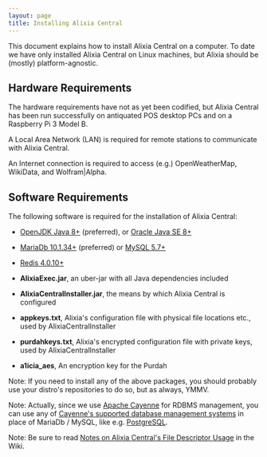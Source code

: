 ```yaml
---
layout: page
title: Installing Alixia Central
---
```


This document explains how to install Alixia Central on a computer. To date we have only installed Alixia Central on Linux machines, but Alixia should be (mostly) platform-agnostic.

## Hardware Requirements

The hardware requirements have not as yet been codified, but Alixia Central has been run successfully on antiquated POS desktop PCs and on a Raspberry Pi 3 Model B.

A Local Area Network (LAN) is required for remote stations to communicate with Alixia Central.

An Internet connection is required to access (e.g.) OpenWeatherMap, WikiData, and Wolfram\|Alpha.

## Software Requirements

The following software is required for the installation of Alixia Central:

* [OpenJDK Java 8+](http://openjdk.java.net/) (preferred), or [Oracle Java SE 8+](http://www.oracle.com/)
* [MariaDb 10.1.34+](https://mariadb.org/) (preferred) or [MySQL 5.7+](https://www.mysql.com/)
* [Redis 4.0.10+](https://redis.io/)

* **AlixiaExec.jar**, an uber-jar with all Java dependencies included
* **AlixiaCentralInstaller.jar**, the means by which Alixia Central is configured
* **appkeys.txt**, Alixia's configuration file with physical file locations etc., used by AlixiaCentralInstaller
* **purdahkeys.txt**, Alixia's encrypted configuration file with private keys, used by AlixiaCentralInstaller
* **a1icia_aes**, An encryption key for the Purdah

Note: If you need to install any of the above packages, you should probably use your distro's repositories to do so, but as always, YMMV.

Note: Actually, since we use [Apache Cayenne](https://cayenne.apache.org/) for RDBMS management, you can use any of [Cayenne's supported database management systems](https://cayenne.apache.org/database-support.html) in place of MariaDb / MySQL, like e.g. [PostgreSQL](https://www.postgresql.org/).

Note: Be sure to read [Notes on Alixia Central's File Descriptor Usage](https://github.com/markhull/Alixia/wiki/Notes-on-Alixia-Central's-File-Descriptor-Usage) in the Wiki.

